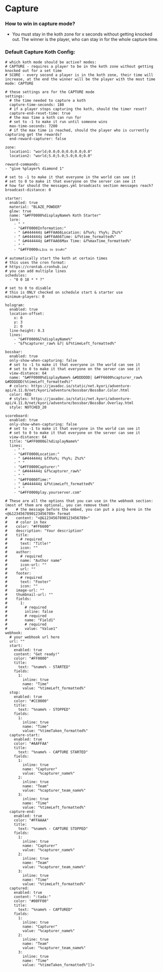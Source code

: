 # Capture

### How to win in capture mode?
* You must stay in the koth zone for x seconds without getting knocked out. The winner is the player, who can stay in for the whole capture time.

### Default Capture Koth Config:
<code-block lang="yaml" ignore-vars="true" collapsible="false" validate="false">
    <![CDATA[display-name: "&#FF0000CAPTURE KOTH"
    
    # which koth mode should be active? modes:
    # CAPTURE - requires a player to be in the koth zone without getting knocked out for a set time
    # SCORE - every second a player is in the koth zone, their time will increase, at the end the winner will be the player with the most time
    mode: CAPTURE
    
    # these settings are for the CAPTURE mode
    settings:
      # the time needed to capture a koth
      capture-time-seconds: 180
      # if a player stops capturing the koth, should the timer reset?
      capture-end-reset-time: true
      # the max time a koth can run for
      # set to -1 to make it run until someone wins
      max-time-seconds: 7200
      # if the max time is reached, should the player who is currently capturing get the rewards?
      end-reward-capturer: false
    
    zone:
      location1: "world;0.0;0.0;0.0;0.0;0.0"
      location2: "world;5.0;5.0;5.0;0.0;0.0"
    
    reward-commands:
    - "give %player% diamond 1"
    
    # set to -1 to make it that everyone in the world can see it
    # set to 0 to make it that everyone on the server can see it
    # how far should the messages.yml broadcasts section messages reach?
    broadcast-distance: 0
    
    starter:
      enabled: true
      material: "BLAZE_POWDER"
      glow: true
      name: "&#FF0000%displayName% Koth Starter"
      lore:
        - " "
        - "&#FF0000Information:"
        - " &#444444❙ &#FFAA66Location: &f%x%; Y%y%; Z%z%"
        - " &#444444❙ &#FFAA66Time: &f%time_formatted%"
        - " &#444444❙ &#FFAA66Max Time: &f%maxTime_formatted%"
        - " "
        - "&#FF0000ᴄʟɪᴄᴋ ᴛᴏ sᴛᴀʀᴛ"
    
    # automatically start the koth at certain times
    # this uses the cron format:
    # https://crontab.cronhub.io/
    # you can add multiple lines
    schedules:
      - "0 0 18 * * ?"
    
    # set to 0 to disable
    # this is ONLY checked on schedule start & starter use
    minimum-players: 0
    
    hologram:
      enabled: true
      location-offset:
        x: 0
        y: 3
        z: 0
      line-height: 0.3
      lines:
        - "&#FF0000&l%displayName%"
        - "&f%capturer_raw% &7| &f%timeLeft_formatted%"
    
    bossbar:
      enabled: true
      only-show-when-capturing: false
      # set to -1 to make it that everyone in the world can see it
      # set to 0 to make it that everyone on the server can see it
      view-distance: 64
      name: "&#FF0000%displayName% &#DDDDDD| &#FF6600%capturer_raw% &#DDDDDD(%timeLeft_formatted%)"
      # colors: https://javadoc.io/static/net.kyori/adventure-api/4.11.0/net/kyori/adventure/bossbar/BossBar.Color.html
      color: RED
      # styles: https://javadoc.io/static/net.kyori/adventure-api/4.11.0/net/kyori/adventure/bossbar/BossBar.Overlay.html
      style: NOTCHED_20
    
    scoreboard:
      enabled: true
      only-show-when-capturing: false
      # set to -1 to make it that everyone in the world can see it
      # set to 0 to make it that everyone on the server can see it
      view-distance: 64
      title: "&#FF0000&l%displayName%"
      lines:
        - " "
        - "&#FF0000Location:"
        - " &#444444❙ &fX%x%; Y%y%; Z%z%"
        - " "
        - "&#FF0000Capturer:"
        - " &#444444❙ &f%capturer_raw%"
        - " "
        - "&#FF0000Time:"
        - " &#444444❙ &f%timeLeft_formatted%"
        - " "
        - "&#FF0000play.yourserver.com"
    
    # These are all the options that you can use in the webhook section: (most of them are optional, you can remove them)
    #    # the message before the embed, you can put a ping here in the <@&1234567890123456789> format
    #    content: "<@&1234567890123456789>"
    #    # color in hex
    #    color: "#FF6600"
    #    description: "Your description"
    #    title:
    #      # required
    #      text: "Title!"
    #      icon: ""
    #    author:
    #      # required
    #      name: "Author name"
    #      icon-url: ""
    #      url: ""
    #    footer:
    #      # required
    #      text: "Footer"
    #      icon: ""
    #    image-url: ""
    #    thumbnail-url: ""
    #    fields:
    #      1:
    #        # required
    #        inline: false
    #        # required
    #        name: "Field1"
    #        # required
    #        value: "Value1"
    webhook:
      # your webhook url here
      url: ""
      start:
        enabled: true
        content: "Get ready!"
        color: "#FF0000"
        title:
          text: "%name% - STARTED"
        fields:
          1:
            inline: true
            name: "Time"
            value: "%timeLeft_formatted%"
      stop:
        enabled: true
        color: "#CC0000"
        title:
          text: "%name% - STOPPED"
        fields:
          1:
            inline: true
            name: "Time"
            value: "%timeTaken_formatted%"
      capture-start:
        enabled: true
        color: "#AAFFAA"
        title:
          text: "%name% - CAPTURE STARTED"
        fields:
          1:
            inline: true
            name: "Capturer"
            value: "%capturer_name%"
          2:
            inline: true
            name: "Team"
            value: "%capturer_team_name%"
          3:
            inline: true
            name: "Time"
            value: "%timeLeft_formatted%"
      capture-end:
        enabled: true
        color: "#FFAAAA"
        title:
          text: "%name% - CAPTURE STOPPED"
        fields:
          1:
            inline: true
            name: "Capturer"
            value: "%capturer_name%"
          2:
            inline: true
            name: "Team"
            value: "%capturer_team_name%"
          3:
            inline: true
            name: "Time"
            value: "%timeLeft_formatted%"
      captured:
        enabled: true
        content: ":tada:"
        color: "#00FF00"
        title:
          text: "%name% - CAPTURED"
        fields:
          1:
            inline: true
            name: "Capturer"
            value: "%capturer_name%"
          2:
            inline: true
            name: "Team"
            value: "%capturer_team_name%"
          3:
            inline: true
            name: "Time"
            value: "%timeTaken_formatted%"]]>
</code-block>
